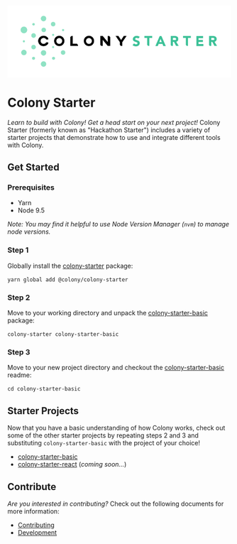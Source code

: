 <img align="center" src="./docs/img/colonyStarter_combomark.svg" />

# Colony Starter

_Learn to build with Colony! Get a head start on your next project!_ Colony Starter (formerly known as "Hackathon Starter") includes a variety of starter projects that demonstrate how to use and integrate different tools with Colony.

## Get Started

### Prerequisites

- Yarn
- Node 9.5

_Note: You may find it helpful to use Node Version Manager (`nvm`) to manage node versions._

### Step 1

Globally install the [colony-starter](/packages/colony-starter) package:

```
yarn global add @colony/colony-starter
```

### Step 2

Move to your working directory and unpack the [colony-starter-basic](/packages/colony-starter-basic) package:

```
colony-starter colony-starter-basic
```

### Step 3

Move to your new project directory and checkout the [colony-starter-basic](/packages/colony-starter-basic) readme:

```
cd colony-starter-basic
```

## Starter Projects

Now that you have a basic understanding of how Colony works, check out some of the other starter projects by repeating steps 2 and 3 and substituting `colony-starter-basic` with the project of your choice!

- [colony-starter-basic](/packages/colony-starter-basic)
- [colony-starter-react](/packages/colony-starter-react) (_coming soon..._)

## Contribute

_Are you interested in contributing?_ Check out the following documents for more information:

- [Contributing](/github/CONTRIBUTING.md)
- [Development](/github/DEVELOPMENT.md)
